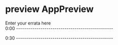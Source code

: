 # preview AppPreview  
  
Enter your errata here  
0:00 ------------------------------------------------



0:30 ------------------------------------------------



